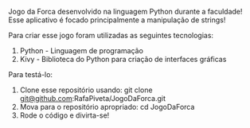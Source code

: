 Jogo da Forca desenvolvido na linguagem Python durante a faculdade! Esse aplicativo é focado principalmente a manipulação de strings!

Para criar esse jogo foram utilizadas as seguintes tecnologias:

1. Python - Linguagem de programação
2. Kivy - Biblioteca do Python para criação de interfaces gráficas

Para testá-lo:

1. Clone esse repositório usando: git clone git@github.com:RafaPiveta/JogoDaForca.git
2. Mova para o repositório apropriado: cd JogoDaForca
3. Rode o código e divirta-se!
